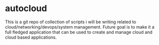 # autocloud

This is a git repo of collection of scripts i will be writing related to cloud/networking/devops/system management. Future goal is to make it a full fledged application that can be used to create and manage cloud and cloud based applications.
